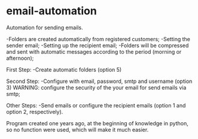 # email-automation
Automation for sending emails.

-Folders are created automatically from registered customers;
-Setting the sender email;
-Setting up the recipient email;
-Folders will be compressed and sent with automatic messages according to the period (morning or afternoon);

First Step:
  -Create automatic folders (option 5)

Second Step:
  -Configure with email, password, smtp and username (option 3)
  WARNING: configure the security of the your email for send emails via smtp;
  
Other Steps: 
  -Send emails or configure the recipient emails (option 1 and option 2, respectively).

Program created one years ago, at the beginning of knowledge in python, so no function were used, which will make it much easier.
